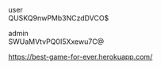 user  
QUSKQ9nwPMb3NCzdDVCO$  

admin  
SWUaMVtvPQ0I5Xxewu7C@  

https://best-game-for-ever.herokuapp.com/  

